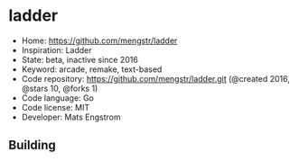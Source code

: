 # ladder

- Home: https://github.com/mengstr/ladder
- Inspiration: Ladder
- State: beta, inactive since 2016
- Keyword: arcade, remake, text-based
- Code repository: https://github.com/mengstr/ladder.git (@created 2016, @stars 10, @forks 1)
- Code language: Go
- Code license: MIT
- Developer: Mats Engstrom

## Building
